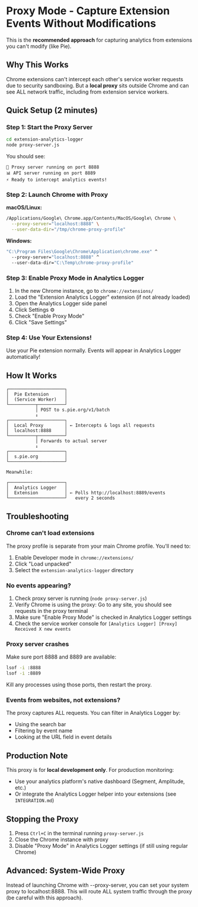 # Proxy Mode - Capture Extension Events Without Modifications

This is the **recommended approach** for capturing analytics from extensions you can't modify (like Pie).

## Why This Works

Chrome extensions can't intercept each other's service worker requests due to security sandboxing. But a **local proxy** sits outside Chrome and can see ALL network traffic, including from extension service workers.

## Quick Setup (2 minutes)

### Step 1: Start the Proxy Server

```bash
cd extension-analytics-logger
node proxy-server.js
```

You should see:
```
🔌 Proxy server running on port 8888
📊 API server running on port 8889
⚡ Ready to intercept analytics events!
```

### Step 2: Launch Chrome with Proxy

**macOS/Linux:**
```bash
/Applications/Google\ Chrome.app/Contents/MacOS/Google\ Chrome \
  --proxy-server="localhost:8888" \
  --user-data-dir="/tmp/chrome-proxy-profile"
```

**Windows:**
```cmd
"C:\Program Files\Google\Chrome\Application\chrome.exe" ^
  --proxy-server="localhost:8888" ^
  --user-data-dir="C:\Temp\chrome-proxy-profile"
```

### Step 3: Enable Proxy Mode in Analytics Logger

1. In the new Chrome instance, go to `chrome://extensions/`
2. Load the "Extension Analytics Logger" extension (if not already loaded)
3. Open the Analytics Logger side panel
4. Click Settings ⚙️
5. Check "Enable Proxy Mode"
6. Click "Save Settings"

### Step 4: Use Your Extensions!

Use your Pie extension normally. Events will appear in Analytics Logger automatically!

## How It Works

```
┌─────────────────────┐
│  Pie Extension      │
│  (Service Worker)   │
└──────────┬──────────┘
           │ POST to s.pie.org/v1/batch
           ↓
┌─────────────────────┐
│  Local Proxy        │ ← Intercepts & logs all requests
│  localhost:8888     │
└──────────┬──────────┘
           │ Forwards to actual server
           ↓
┌─────────────────────┐
│  s.pie.org          │
└─────────────────────┘

Meanwhile:

┌─────────────────────┐
│  Analytics Logger   │
│  Extension          │ ← Polls http://localhost:8889/events
└─────────────────────┘   every 2 seconds
```

## Troubleshooting

### Chrome can't load extensions
The proxy profile is separate from your main Chrome profile. You'll need to:
1. Enable Developer mode in `chrome://extensions/`
2. Click "Load unpacked"
3. Select the `extension-analytics-logger` directory

### No events appearing?
1. Check proxy server is running (`node proxy-server.js`)
2. Verify Chrome is using the proxy: Go to any site, you should see requests in the proxy terminal
3. Make sure "Enable Proxy Mode" is checked in Analytics Logger settings
4. Check the service worker console for `[Analytics Logger] [Proxy] Received X new events`

### Proxy server crashes
Make sure port 8888 and 8889 are available:
```bash
lsof -i :8888
lsof -i :8889
```

Kill any processes using those ports, then restart the proxy.

### Events from websites, not extensions?
The proxy captures ALL requests. You can filter in Analytics Logger by:
- Using the search bar
- Filtering by event name
- Looking at the URL field in event details

## Production Note

This proxy is for **local development only**. For production monitoring:
- Use your analytics platform's native dashboard (Segment, Amplitude, etc.)
- Or integrate the Analytics Logger helper into your extensions (see `INTEGRATION.md`)

## Stopping the Proxy

1. Press `Ctrl+C` in the terminal running `proxy-server.js`
2. Close the Chrome instance with proxy
3. Disable "Proxy Mode" in Analytics Logger settings (if still using regular Chrome)

## Advanced: System-Wide Proxy

Instead of launching Chrome with --proxy-server, you can set your system proxy to localhost:8888. This will route ALL system traffic through the proxy (be careful with this approach).
